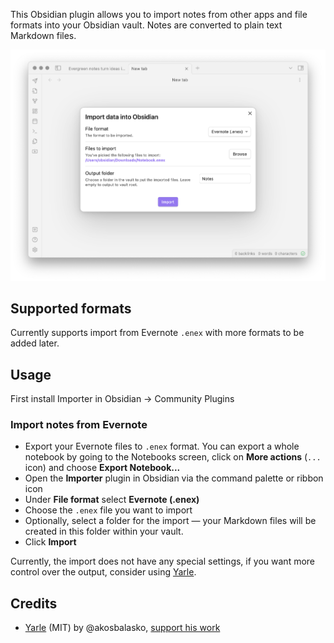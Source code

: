 This Obsidian plugin allows you to import notes from other apps and file formats into your Obsidian vault. Notes are converted to plain text Markdown files.

![Obsidian Importer screenshot](/images/screenshot.png)

## Supported formats

Currently supports import from Evernote `.enex` with more formats to be added later.

## Usage

First install Importer in Obsidian → Community Plugins

### Import notes from Evernote

- Export your Evernote files to `.enex` format. You can export a whole notebook by going to the Notebooks screen, click on **More actions** (`...` icon) and choose **Export Notebook...** 
- Open the **Importer** plugin in Obsidian via the command palette or ribbon icon
- Under **File format** select **Evernote (.enex)**
- Choose the `.enex` file you want to import
- Optionally, select a folder for the import — your Markdown files will be created in this folder within your vault.
- Click **Import**

Currently, the import does not have any special settings, if you want more control over the output, consider using [Yarle](https://github.com/akosbalasko/yarle).

## Credits

- [Yarle](https://github.com/akosbalasko/yarle) (MIT) by @akosbalasko, [support his work ](https://www.buymeacoffee.com/akosbalasko) 
